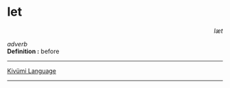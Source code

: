 
# let

<div align="right"><i>læt</i></div>

*adverb*  
**Definition :** before  

---

[Kivümi Language](../README.md)

---
